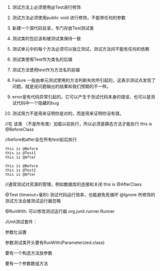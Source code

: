1. 测试方法上必须使用@Test进行修饰
 
2. 测试方法必须使用public void 进行修饰，不能带任何的参数
 
3. 新建一个源代码目录，专门存放Test测试类

4. 测试类的包应该和被测试类保持一致

5. 测试单元中的每个方法必须可以独立测试，测试方法间不能有任何的依赖

6. 测试类使用Test作为类名的后缀
 
7. 测试方法使用test作为方法名的前缀

8. Failure 一般由单元测试使用的方法判断失败所引起的，这表示测试点发现了问题，就是说问题输出的结果和我们预期的不一样。
 
9. error是有代码异常引起的，它可以产生于测试代码本身的错误，也可以是测试代码中一个隐藏的bug
 
10. 测试用力不是用来证明你是对的，而是用来证明你没有错。

//在 该类 （不是所有类）加载以前执行，所以必须是静态方法才能执行
this is @BeforeClass

//before和after会在所有test前后执行
	
	this is @Before
	this is @Test1
	this is @After
	
	this is @Before
	this is @Test2
	this is @After
	 
//通常测试对资源的管理，例如数据库的连接和关闭
this is @AfterClass

@Test (timeout=毫秒) 测试代码运行效率，也能避免死循环
@Ignore 所修饰的测试方法会被测试运行器忽略

@RunWith: 可以修改测试运行器 org.junit.runner.Runner

JUnit测试套件：


参数化设置

参数测试类开头要有RunWith(Parameterized.class)

要有一个构造方法放参数

要有一个参数数组方法